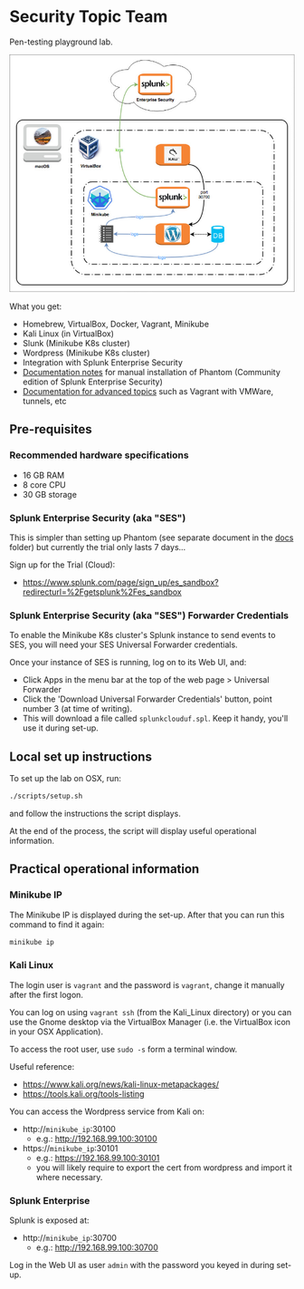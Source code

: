 # Security Topic Team

Pen-testing playground lab.

![](docs/SecurityTT_Camp_2018_PoC.jpg)

What you get:

  - Homebrew, VirtualBox, Docker, Vagrant, Minikube
  - Kali Linux (in VirtualBox)
  - Slunk (Minikube K8s cluster)
  - Wordpress (Minikube K8s cluster)
  - Integration with Splunk Enterprise Security
  - [Documentation notes](docs/Phantom.md) for manual installation of Phantom (Community edition of Splunk Enterprise Security)
  - [Documentation for advanced topics](docs/Advanced%20topics.md) such as Vagrant with VMWare, tunnels, etc

## Pre-requisites

### Recommended hardware specifications

  - 16 GB RAM
  - 8 core CPU
  - 30 GB storage

### Splunk Enterprise Security (aka "SES")

This is simpler than setting up Phantom (see separate document in the [docs](docs/Phantom.md) folder) but currently the trial only lasts 7 days...

Sign up for the Trial (Cloud):

  - https://www.splunk.com/page/sign_up/es_sandbox?redirecturl=%2Fgetsplunk%2Fes_sandbox

### Splunk Enterprise Security (aka "SES") Forwarder Credentials

To enable the Minikube K8s cluster's Splunk instance to send events to SES, you will need your SES Universal Forwarder credentials.

Once your instance of SES is running, log on to its Web UI, and:

  - Click Apps in the menu bar at the top of the web page > Universal Forwarder
  - Click the 'Download Universal Forwarder Credentials' button, point number 3 (at time of writing).
  - This will download a file called `splunkclouduf.spl`. Keep it handy, you'll use it during set-up.

## Local set up instructions

To set up the lab on OSX, run:

```bash
./scripts/setup.sh
```

and follow the instructions the script displays.

At the end of the process, the script will display useful operational information.

## Practical operational information

### Minikube IP

The Minikube IP is displayed during the set-up. After that you can run this command to find it again:

```bash
minikube ip
```

### Kali Linux

The login user is `vagrant` and the password is `vagrant`, change it manually after the first logon.

You can log on using `vagrant ssh` (from the Kali_Linux directory) or you can use the Gnome desktop via the VirtualBox Manager (i.e. the VirtualBox icon in your OSX Application).

To access the root user, use `sudo -s` form a terminal window.

Useful reference:

  - https://www.kali.org/news/kali-linux-metapackages/
  - https://tools.kali.org/tools-listing
  
You can access the Wordpress service from Kali on:

  - http://`minikube_ip`:30100
    - e.g.: http://192.168.99.100:30100
  - https://`minikube_ip`:30101
    - e.g.: https://192.168.99.100:30101
    - you will likely require to export the cert from wordpress and import it where necessary.

### Splunk Enterprise

Splunk is exposed at:

  - http://`minikube_ip`:30700
    - e.g.: http://192.168.99.100:30700

Log in the Web UI as user `admin` with the password you keyed in during set-up.
